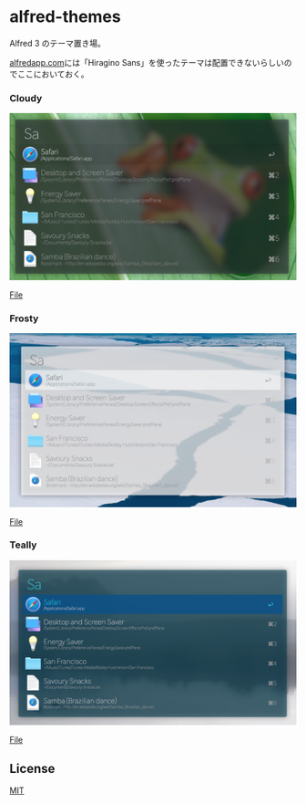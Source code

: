 # alfred-themes

Alfred 3 のテーマ置き場。

[alfredapp.com](http://alfredapp.com)には「Hiragino Sans」を使ったテーマは配置できないらしいのでここにおいておく。

### Cloudy

![Cloudy](imgs/Cloudy.png)

[File](Cloudy.alfredappearance)


### Frosty

![Frosty](imgs/Frosty.png)

[File](Frosty.alfredappearance)


### Teally

![Teally](imgs/Teally.png)

[File](Teally.alfredappearance)

## License

[MIT](https://opensource.org/licenses/mit-license.php)
